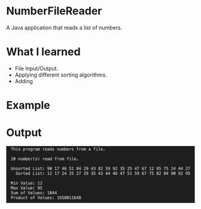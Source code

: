 # NumberFileReader
A Java application that reads a list of numbers. 

# What I learned

* File Input/Output.
* Applying different sorting algorithms.
* Adding

# Example

# Output
![alt text](example.jpg)



